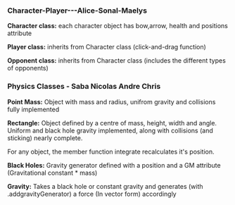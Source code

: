### Character-Player---Alice-Sonal-Maelys

**Character class:** each character object has bow,arrow, health and positions attribute

**Player class:** inherits from Character class (click-and-drag function)

**Opponent class:** inherits from Character class (includes the different types of opponents)

### Physics Classes - Saba Nicolas Andre Chris

**Point Mass:** Object with mass and radius, unifrom gravity and collisions fully implemented

**Rectangle:** Object defined by a centre of mass, height, width and angle. Uniform and black hole gravity implemented, along with collisions (and sticking) nearly complete. 

For any object, the member function integrate recalculates it's position.

**Black Holes:** Gravity generator defined with a position and a GM attribute (Gravitational constant * mass)

**Gravity:** Takes a black hole or constant gravity and generates (with .addgravityGenerator) a force (In vector form) accordingly

